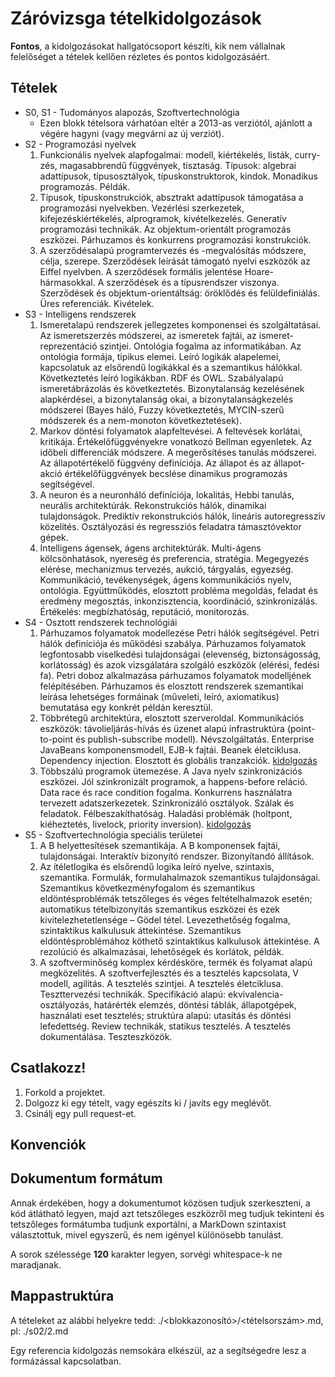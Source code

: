 # Záróvizsga tételkidolgozások

**Fontos**, a kidolgozásokat hallgatócsoport készíti, kik nem vállalnak felelőséget a tételek kellően rézletes és
pontos kidolgozásáért.

## Tételek

- S0, S1 - Tudományos alapozás, Szoftvertechnológia
    + Ezen blokk tételsora várhatóan eltér a 2013-as verziótól, ajánlott a végére hagyni (vagy megvárni az új verziót).
- S2 - Programozási nyelvek
    1. Funkcionális nyelvek alapfogalmai: modell, kiértékelés, listák, curry-zés, magasabbrendű függvények, tisztaság.
    Típusok: algebrai adattípusok, típusosztályok, típuskonstruktorok, kindok. Monadikus programozás. Példák.
    2. Típusok, típuskonstrukciók, absztrakt adattípusok támogatása a programozási nyelvekben. Vezérlési szerkezetek,
    kifejezéskiértékelés, alprogramok, kivételkezelés. Generatív programozási technikák. Az objektum-orientált
    programozás eszközei. Párhuzamos és konkurrens programozási konstrukciók.
    3. A szerződésalapú programtervezés és -megvalósítás módszere, célja, szerepe. Szerződések leírását támogató nyelvi
    eszközök az Eiffel nyelvben. A szerződések formális jelentése Hoare-hármasokkal. A szerződések és a típusrendszer
    viszonya. Szerződések és objektum-orientáltság: öröklődés és felüldefiniálás. Üres referenciák. Kivételek.
- S3 - Intelligens rendszerek
    1. Ismeretalapú rendszerek jellegzetes komponensei és szolgáltatásai. Az ismeretszerzés módszerei, az ismeretek
    fajtái, az ismeret-reprezentáció szintjei. Ontológia fogalma az informatikában. Az ontológia formája, tipikus elemei.
    Leíró logikák alapelemei, kapcsolatuk az elsőrendű logikákkal és a szemantikus hálókkal. Következtetés leíró
    logikákban. RDF és OWL. Szabályalapú ismeretábrázolás és következtetés. Bizonytalanság kezelésének alapkérdései, a
    bizonytalanság okai, a bizonytalanságkezelés módszerei (Bayes háló, Fuzzy következtetés, MYCIN-szerű módszerek és a
    nem-monoton következtetések).
    2. Markov döntési folyamatok alapfeltevései. A feltevések korlátai, kritikája. Értékelőfüggvényekre vonatkozó
    Bellman egyenletek. Az időbeli differenciák módszere. A megerősítéses tanulás módszerei. Az állapotértékelő függvény
    definíciója. Az állapot és az állapot-akció értékelőfüggvények becslése dinamikus programozás segítségével.
    3. A neuron és a neuronháló definíciója, lokalitás, Hebbi tanulás, neurális architektúrák. Rekonstrukciós hálók,
    dinamikai tulajdonságok. Prediktív rekonstrukciós hálók, lineáris autoregresszív közelítés. Osztályozási és
    regressziós feladatra támasztóvektor gépek.
    4. Intelligens ágensek, ágens architektúrák. Multi-ágens kölcsönhatások, nyereség és preferencia, stratégia.
    Megegyezés elérése, mechanizmus tervezés, aukció, tárgyalás, egyezség. Kommunikáció, tevékenységek, ágens
    kommunikációs nyelv, ontológia. Együttműködés, elosztott probléma megoldás, feladat és eredmény megosztás,
    inkonzisztencia, koordináció, szinkronizálás. Értékelés: megbízhatóság, reputáció, monitorozás.
- S4 - Osztott rendszerek technológiái
    1. Párhuzamos folyamatok modellezése Petri hálók segítségével. Petri hálók definíciója és működési szabálya.
    Párhuzamos folyamatok legfontosabb viselkedési tulajdonságai (elevenség, biztonságosság, korlátosság) és azok
    vizsgálatára szolgáló eszközök (elérési, fedési fa). Petri doboz alkalmazása párhuzamos folyamatok modelljének
    felépítésében. Párhuzamos és elosztott rendszerek szemantikai leírása lehetséges formáinak (műveleti, leíró,
    axiomatikus) bemutatása egy konkrét példán keresztül.
    2. Többrétegű architektúra, elosztott szerveroldal. Kommunikációs eszközök: távolieljárás-hívás és üzenet alapú
    infrastruktúra (point-to-point és publish-subscribe modell). Névszolgáltatás. Enterprise JavaBeans komponensmodell,
    EJB-k fajtái. Beanek életciklusa. Dependency injection. Elosztott és globális tranzakciók.
    [kidolgozás](s04/2.md)
    3. Többszálú programok ütemezése. A Java nyelv szinkronizációs eszközei. Jól szinkronizált programok, a
    happens-before reláció. Data race és race condition fogalma. Konkurrens használatra tervezett adatszerkezetek.
    Szinkronizáló osztályok. Szálak és feladatok. Félbeszakíthatóság. Haladási problémák (holtpont, kiéheztetés,
    livelock, priority inversion).
    [kidolgozás](s04/3.md)
- S5 - Szoftvertechnológia speciális területei
    1. A B helyettesítések szemantikája. A B komponensek fajtái, tulajdonságai. Interaktív bizonyító rendszer.
    Bizonyítandó állítások.
    2. Az ítéletlogika és elsőrendű logika leíró nyelve, szintaxis, szemantika. Formulák, formulahalmazok szemantikus
    tulajdonságai. Szemantikus következményfogalom és szemantikus eldöntésproblémák tetszőleges és véges
    feltételhalmazok esetén; automatikus tételbizonyítás szemantikus eszközei és ezek kivitelezhetetlensége – Gödel
    tétel. Levezethetőség fogalma, szintaktikus kalkulusuk áttekintése. Szemantikus eldöntésproblémához köthető
    szintaktikus kalkulusok áttekintése. A rezolúció és alkalmazásai, lehetőségek és korlátok, példák.
    3. A szoftverminőség komplex kérdésköre, termék és folyamat alapú megközelítés. A szoftverfejlesztés és a tesztelés
    kapcsolata, V modell, agilitás. A tesztelés szintjei. A tesztelés életciklusa. Teszttervezési technikák.
    Specifikáció alapú: ekvivalencia-osztályozás, határérték elemzés, döntési táblák, állapotgépek, használati eset
    tesztelés; struktúra alapú: utasítás és döntési lefedettség. Review technikák, statikus tesztelés. A tesztelés
    dokumentálása. Teszteszközök.

## Csatlakozz!

1. Forkold a projektet.
2. Dolgozz ki egy tételt, vagy egészíts ki / javíts egy meglévőt.
3. Csinálj egy pull request-et.

## Konvenciók

## Dokumentum formátum
Annak érdekében, hogy a dokumentumot közösen tudjuk szerkeszteni, a kód átlátható legyen, majd azt tetszőleges eszközről
meg tudjuk tekinteni és tetszőleges formátumba tudjunk exportálni, a MarkDown szintaxist választottuk, mivel egyszerű,
és nem igényel különösebb tanulást.

A sorok szélessége **120** karakter legyen, sorvégi whitespace-k ne maradjanak.

## Mappastruktúra

A tételeket az alábbi helyekre tedd: ./<blokkazonosító>/<tételsorszám>.md, pl: ./s02/2.md

Egy referencia kidolgozás nemsokára elkészül, az a segítségedre lesz a formázással kapcsolatban.
